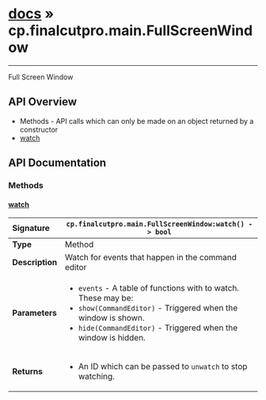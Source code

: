 # [docs](index.md) » cp.finalcutpro.main.FullScreenWindow
---

Full Screen Window

## API Overview
* Methods - API calls which can only be made on an object returned by a constructor
 * [watch](#watch)

## API Documentation

### Methods

#### [watch](#watch)
| <span style="float: left;">**Signature**</span> | <span style="float: left;">`cp.finalcutpro.main.FullScreenWindow:watch() -> bool` </span>                                                          |
| -----------------------------------------------------|---------------------------------------------------------------------------------------------------------|
| **Type**                                             | Method                                                                                         |
| **Description**                                      | Watch for events that happen in the command editor                                                                                         |
| **Parameters**                                       | <ul><li>`events` - A table of functions with to watch. These may be:</li><li>  `show(CommandEditor)` - Triggered when the window is shown.</li><li>  `hide(CommandEditor)` - Triggered when the window is hidden.</li></ul> |
| **Returns**                                          | <ul><li>An ID which can be passed to `unwatch` to stop watching.</li></ul>          |

